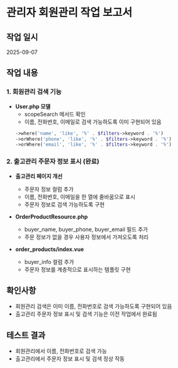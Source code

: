 # 관리자 회원관리 작업 보고서

## 작업 일시
2025-09-07

## 작업 내용

### 1. 회원관리 검색 기능
- **User.php 모델**
  - scopeSearch 메서드 확인
  - 이름, 전화번호, 이메일로 검색 가능하도록 이미 구현되어 있음
  ```php
  ->where('name', 'like', '%' . $filters->keyword . '%')
  ->orWhere('phone', 'like', '%' . $filters->keyword . '%')
  ->orWhere('email', 'like', '%' . $filters->keyword . '%')
  ```

### 2. 출고관리 주문자 정보 표시 (완료)
- **출고관리 페이지 개선**
  - 주문자 정보 컬럼 추가
  - 이름, 전화번호, 이메일을 한 열에 줄바꿈으로 표시
  - 주문자 정보로 검색 가능하도록 구현

- **OrderProductResource.php**
  - buyer_name, buyer_phone, buyer_email 필드 추가
  - 주문 정보가 없을 경우 사용자 정보에서 가져오도록 처리

- **order_products/index.vue**
  - buyer_info 컬럼 추가
  - 주문자 정보를 계층적으로 표시하는 템플릿 구현

## 확인사항
- 회원관리 검색은 이미 이름, 전화번호로 검색 가능하도록 구현되어 있음
- 출고관리 주문자 정보 표시 및 검색 기능은 이전 작업에서 완료됨

## 테스트 결과
- 회원관리에서 이름, 전화번호로 검색 가능
- 출고관리에서 주문자 정보 표시 및 검색 정상 작동